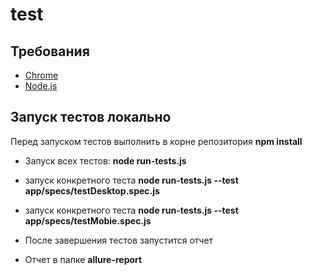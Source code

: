 # test

## Требования
* [Chrome](https://www.google.com/chrome/)
* [Node.js](https://nodejs.org/)

## Запуск тестов локально
Перед запуском тестов выполнить в корне репозитория **npm install**

* Запуск всех тестов: **node run-tests.js**
* запуск конкретного теста  **node run-tests.js --test app/specs/testDesktop.spec.js**
* запуск конкретного теста  **node run-tests.js --test app/specs/testMobie.spec.js**

* После завершения тестов запустится отчет

* Отчет в папке **allure-report**
